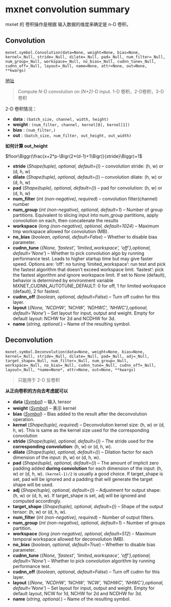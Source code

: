 # mxnet convolution summary



mxnet 的 卷积操作是根据 输入数据的维度来确定是 n-D 卷积。

## Convolution

`mxnet.symbol.Convolution(data=None, weight=None, bias=None, kernel=_Null, stride=_Null, dilate=_Null, pad=_Null, num_filter=_Null, num_group=_Null, workspace=_Null, no_bias=_Null, cudnn_tune=_Null, cudnn_off=_Null, layout=_Null, name=None, attr=None, out=None, **kwargs)`

[地址](http://mxnet.io/api/python/symbol.html#mxnet.symbol.Convolution)

> Compute *N*-D convolution on *(N+2)*-D input. 1-D 卷积，2-D卷积，3-D卷积

2-D 卷积情况：

* **data** : `(batch_size, channel, width, height)`
* **weight** : `(num_filter, channel, kernel[0], kernel[1])`
* **bias** : `(num_filter,)`
* **out** : `(batch_size, num_filter, out_height, out_width)`

**如何计算 out_height**

$floor\Biggr(\frac{x+2*p-\Bigr(2*(d-1)+1\Bigr)}{stride}\Biggr)+1$



- **stride** (*Shape(tuple), optional, default=()*) – convolution stride: (h, w) or (d, h, w)
- **dilate** (*Shape(tuple), optional, default=()*) – convolution dilate: (h, w) or (d, h, w)
- **pad** (*Shape(tuple), optional, default=()*) – pad for convolution: (h, w) or (d, h, w)
- **num_filter** (*int (non-negative), required*) – convolution filter(channel) number
- **num_group** (*int (non-negative), optional, default=1*) – Number of group partitions. Equivalent to slicing input into num_group partitions, apply convolution on each, then concatenate the results
- **workspace** (*long (non-negative), optional, default=1024*) – Maximum tmp workspace allowed for convolution (MB).
- **no_bias** (*boolean, optional, default=False*) – Whether to disable bias parameter.
- **cudnn_tune** (*{None, 'fastest', 'limited_workspace', 'off'},optional, default='None'*) – Whether to pick convolution algo by running performance test. Leads to higher startup time but may give faster speed. Options are: ‘off’: no tuning ‘limited_workspace’: run test and pick the fastest algorithm that doesn’t exceed workspace limit. ‘fastest’: pick the fastest algorithm and ignore workspace limit. If set to None (default), behavior is determined by environment variable MXNET_CUDNN_AUTOTUNE_DEFAULT: 0 for off, 1 for limited workspace (default), 2 for fastest.
- **cudnn_off** (*boolean, optional, default=False*) – Turn off cudnn for this layer.
- **layout** (*{None, 'NCDHW', 'NCHW', 'NDHWC', 'NHWC'},optional, default='None'*) – Set layout for input, output and weight. Empty for default layout: NCHW for 2d and NCDHW for 3d.
- **name** (*string, optional.*) – Name of the resulting symbol.



## Deconvolution

`mxnet.symbol.Deconvolution(data=None, weight=None, bias=None, kernel=_Null, stride=_Null, dilate=_Null, pad=_Null, adj=_Null, target_shape=_Null, num_filter=_Null, num_group=_Null, workspace=_Null, no_bias=_Null, cudnn_tune=_Null, cudnn_off=_Null, layout=_Null, *name=None*, attr=None, out=None, **kwargs)`

> 只能用于 2-D 反卷积

**从正向卷积的方向去考虑就可以**

- **data** ([*Symbol*](http://mxnet.io/api/python/symbol.html#mxnet.symbol.Symbol)) – 输入 tensor
- **weight** ([*Symbol*](http://mxnet.io/api/python/symbol.html#mxnet.symbol.Symbol)) – 表示 kernel
- **bias** ([*Symbol*](http://mxnet.io/api/python/symbol.html#mxnet.symbol.Symbol)) – Bias added to the result after the deconvolution operation.
- **kernel** (*Shape(tuple), required*) – Deconvolution kernel size: (h, w) or (d, h, w). This is same as the kernel size used for the corresponding convolution
- **stride** (*Shape(tuple), optional, default=()*) – The stride used for the **corresponding convolution**: (h, w) or (d, h, w).
- **dilate** (*Shape(tuple), optional, default=()*) – Dilation factor for each dimension of the input: (h, w) or (d, h, w).
- **pad** (*Shape(tuple), optional, default=()*) – The amount of implicit zero padding added **during convolution** for each dimension of the input: (h, w) or (d, h, w). `(kernel-1)/2` is usually a good choice. If target_shape is set, pad will be ignored and a padding that will generate the target shape will be used.
- **adj** (*Shape(tuple), optional, default=()*) – Adjustment for output shape: (h, w) or (d, h, w). If target_shape is set, adj will be ignored and computed accordingly.
- **target_shape** (*Shape(tuple), optional, default=()*) – Shape of the output tensor: (h, w) or (d, h, w).
- **num_filter** (*int (non-negative), required*) – Number of output filters.
- **num_group** (*int (non-negative), optional, default=1*) – Number of groups partition.
- **workspace** (*long (non-negative), optional, default=512*) – Maximum temporal workspace allowed for deconvolution (MB).
- **no_bias** (*boolean, optional, default=True*) – Whether to disable bias parameter.
- **cudnn_tune** (*{None, 'fastest', 'limited_workspace', 'off'},optional, default='None'*) – Whether to pick convolution algorithm by running performance test.
- **cudnn_off** (*boolean, optional, default=False*) – Turn off cudnn for this layer.
- **layout** (*{None, 'NCDHW', 'NCHW', 'NCW', 'NDHWC', 'NHWC'},optional, default='None'*) – Set layout for input, output and weight. Empty for default layout, NCW for 1d, NCHW for 2d and NCDHW for 3d.
- **name** (*string, optional.*) – Name of the resulting symbol.